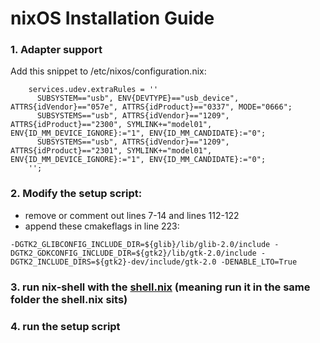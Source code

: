 # nixOS Installation Guide

### 1. Adapter support
Add this snippet to /etc/nixos/configuration.nix:
```
    services.udev.extraRules = ''
      SUBSYSTEM=="usb", ENV{DEVTYPE}=="usb_device", ATTRS{idVendor}=="057e", ATTRS{idProduct}=="0337", MODE="0666";
      SUBSYSTEMS=="usb", ATTRS{idVendor}=="1209", ATTRS{idProduct}=="2300", SYMLINK+="model01", ENV{ID_MM_DEVICE_IGNORE}:="1", ENV{ID_MM_CANDIDATE}:="0";
      SUBSYSTEMS=="usb", ATTRS{idVendor}=="1209", ATTRS{idProduct}=="2301", SYMLINK+="model01", ENV{ID_MM_DEVICE_IGNORE}:="1", ENV{ID_MM_CANDIDATE}:="0";
    '';
```

### 2. Modify the setup script: 
 * remove or comment out lines 7-14 and lines 112-122
 * append these cmakeflags in line 223: 
 ```
 -DGTK2_GLIBCONFIG_INCLUDE_DIR=${glib}/lib/glib-2.0/include -DGTK2_GDKCONFIG_INCLUDE_DIR=${gtk2}/lib/gtk-2.0/include -DGTK2_INCLUDE_DIRS=${gtk2}-dev/include/gtk-2.0 -DENABLE_LTO=True
 ```

### 3. run nix-shell with the [shell.nix](./shell.nix) (meaning run it in the same folder the shell.nix sits)

### 4. run the setup script